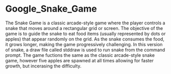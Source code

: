 # Google_Snake_Game

The Snake Game is a classic arcade-style game where the player controls a snake that moves around a rectangular grid or screen. The objective of the game is to guide the snake to eat food items (usually represented by dots or apples) that appear randomly on the grid. As the snake consumes the food, it grows longer, making the game progressively challenging.
In this version of snake, a draw file called stddraw is used to run snake from the command prompt. The game fuctions the same as the classic arcade-style snake game, however five apples are spawned at all times allowing for faster growth, but incerasing the difficulty.
